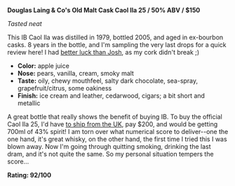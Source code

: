 **Douglas Laing & Co's Old Malt Cask Caol Ila 25 / 50% ABV / $150**

*Tasted neat*

This IB Caol Ila was distilled in 1979, bottled 2005, and aged in ex-bourbon casks.  8 years in the bottle, and I'm sampling the very last drops for a quick review here!  I had [better luck than Josh](http://joshziewhisky.blogspot.com/2012/11/review-68-caol-ila-1979-2005-omc.html), as my cork didn't break ;)

* **Color:** apple juice
* **Nose:** pears, vanilla, cream, smoky malt
* **Taste:** oily, chewy mouthfeel, salty dark chocolate, sea-spray, grapefruit/citrus, some oakiness
* **Finish:** ice cream and leather, cedarwood, cigars; a bit short and metallic

A great bottle that really shows the benefit of buying IB.  To buy the official Caol Ila 25, I'd have [to ship from the UK](http://www.thewhiskyexchange.com/P-12105.aspx), pay $200, and would be getting 700ml of 43% spirit!  I am torn over what numerical score to deliver--one the one hand, it's great whisky, on the other hand, the first time I tried this I was blown away.  Now I'm going through quitting smoking, drinking the last dram, and it's not quite the same.  So my personal situation tempers the score...

**Rating: 92/100**